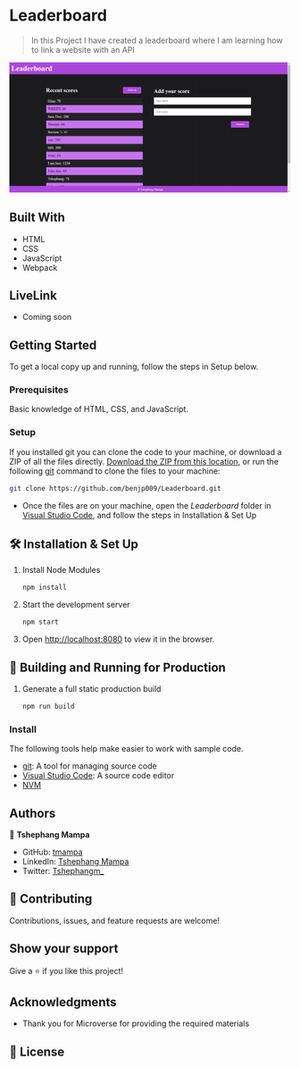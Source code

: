 # Leaderboard

> In this Project I have created a leaderboard where I am learning how to link a website with an API 


![Leaderboard](./images/Leaderboard.png)

## Built With

- HTML
- CSS
- JavaScript
- Webpack

## LiveLink

- Coming soon

## Getting Started
To get a local copy up and running, follow the steps in Setup below.

### Prerequisites
Basic knowledge of HTML, CSS, and JavaScript.

### Setup
If you installed git you can clone the code to your machine, or download a ZIP of all the files directly.
[Download the ZIP from this location](https://github.com/tmampa/Leaderboard.git), or run the following [git](https://github.com/tmampa/Leaderboard.git) command to clone the files to your machine:
```bash
git clone https://github.com/benjp009/Leaderboard.git
```

- Once the files are on your machine, open the _Leaderboard_ folder in [Visual Studio Code](https://code.visualstudio.com/), and follow the steps in Installation & Set Up

## 🛠 Installation & Set Up

1. Install Node Modules

   ```sh
   npm install
   ```

2. Start the development server

   ```sh
   npm start
   ```

3. Open [http://localhost:8080](http://localhost:8080) to view it in the browser.

## 🚀 Building and Running for Production

1. Generate a full static production build

   ```sh
   npm run build
   ```

### Install

The following tools help make easier to work with sample code.

- [git](https://git-scm.com/downloads): A tool for managing source code
- [Visual Studio Code](https://code.visualstudio.com/): A source code editor
- [NVM](https://github.com/nvm-sh/nvm)


## Authors

👤 **Tshephang Mampa** 

- GitHub: [tmampa](https://github.com/tmampa)
- LinkedIn: [Tshephang Mampa](https://linkedin.com/tshephangmampa)
- Twitter: [Tshephangm_](https://twitter.com/tshephangm_)


## 🤝 Contributing

Contributions, issues, and feature requests are welcome!


## Show your support

Give a ⭐️ if you like this project!

## Acknowledgments

- Thank you for Microverse for providing the required materials

## 📝 License
